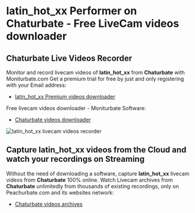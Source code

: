 # latin_hot_xx Performer on Chaturbate - Free LiveCam videos downloader

## Chaturbate Live Videos Recorder

Monitor and record livecam videos of **latin_hot_xx** from **Chaturbate** with Moniturbate.com
Get a premium trial for free by just and only registering with your Email address:
* [latin_hot_xx Premium videos downloader](https://moniturbate.com/request-demo-licence-key.html)

Free livecam videos downloader - Moniturbate Software:
* [Chaturbate videos downloader](https://moniturbate.com/moniturbate-download-software.html)

![latin_hot_xx livecam videos recorder](https://peachurnet.com/templates/moniturbate-software.png)


## Capture latin_hot_xx videos from the Cloud and watch your recordings on Streaming

Without the need of downloading a software, capture **latin_hot_xx** livecam videos from **Chaturbate** 100% online.
Watch Livecam archives from **Chaturbate** unlimitedly from thousands of existing recordings, only on Peachurbate.com and its websites network:
* [Chaturbate videos archives](https://peachurnet.com/)